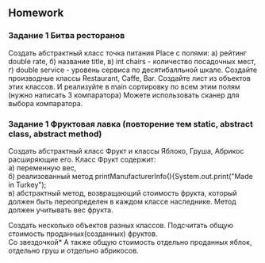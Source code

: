 ##  Homework

### Задание 1 Битва ресторанов

Создать абстрактный класс точка питания Place с полями:
а) рейтинг double rate,
б) название title,
в) int chairs - количество посадочных мест,
г) double service - уровень сервиса по десятибалльной шкале.
Создайте производные классы Restaurant, Caffe, Bar.
Создайте лист из объектов этих классов.
И реализуйте в main сортировку по всем этим полям (нужно написать 3 компаратора)
Можете использовать сканер для выбора компаратора.

### Задание 1  Фруктовая лавка (повторение тем static, abstract class, abstract method)
Создать абстрактный класс Фрукт и классы Яблоко, Груша, Абрикос расширяющие его.
Класс Фрукт содержит:  
а) переменную вес,  
б) реализованный метод printManufacturerInfo(){System.out.print("Made in Turkey");  
в) абстрактный метод, возвращающий стоимость фрукта, который должен быть переопределен в каждом классе наследнике. Метод должен учитывать вес фрукта.  

Создать несколько объектов разных классов.
Подсчитать общую стоимость проданных(созданных) фруктов.   
Со звездочкой*
А также общую стоимость отдельно проданных яблок, отдельно груш и отдельно абрикосов.
